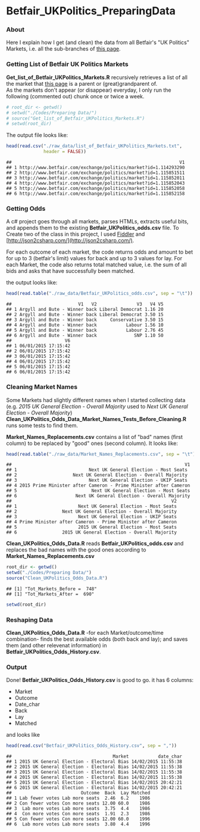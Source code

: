 # Betfair_UKPolitics_PreparingData

### About

Here I explain how I get (and clean) the data from all Betfair's "UK Politics" Markets, i.e. all the sub-branches of [this page](https://www.betfair.com/exchange/?nodeId=MENU:2707982).

### Getting List of Betfair UK Politics Markets

**Get_list_of_Betfair_UKPolitics_Markets.R** recursively retrieves a list of all the market that [this page](http://www.betfair.com/exchange/?nodeId=MENU:2707982) is a parent or (great)grandparent of.  
As the markets don't appear (or disappear) everyday, I only run the following (commented out) chunk once or twice a week.

```r
# root_dir <- getwd()
# setwd("./Codes/Preparing Data/")
# source("Get_list_of_Betfair_UKPolitics_Markets.R")
# setwd(root_dir)
```

The output file looks like:

```r
head(read.csv("./raw_data/list_of_Betfair_UKPolitics_Markets.txt", 
              header = FALSE))
```

```
##                                                               V1
## 1 http://www.betfair.com/exchange/politics/market?id=1.114293290
## 2 http://www.betfair.com/exchange/politics/market?id=1.115851511
## 3 http://www.betfair.com/exchange/politics/market?id=1.115852011
## 4 http://www.betfair.com/exchange/politics/market?id=1.115852043
## 5 http://www.betfair.com/exchange/politics/market?id=1.115852058
## 6 http://www.betfair.com/exchange/politics/market?id=1.115852158
```

### Getting Odds

A c# project goes through all markets, parses HTMLs, extracts useful bits, and appends them to the existing **Betfair_UKPolitics_odds.csv** file. 
To Create two of the class in this project, I used [Fiddler](http://www.telerik.com/fiddler) and [http://json2csharp.com/](http://json2csharp.com/).

For each outcome of each market, the code returns odds and amount to bet for up to 3 (betfair's limit) values for back and up to 3 values for lay. 
For each Market, the code also returns total matched value, i.e. the sum of all bids and asks that have successfully been matched.

the output looks like:

```r
head(read.table("./raw_data/Betfair_UKPolitics_odds.csv", sep = "\t"))
```

```
##                         V1   V2               V3   V4 V5
## 1 Argyll and Bute - Winner back Liberal Democrat 1.16 20
## 2 Argyll and Bute - Winner back Liberal Democrat 3.50 15
## 3 Argyll and Bute - Winner back     Conservative 3.50 15
## 4 Argyll and Bute - Winner back           Labour 1.56 10
## 5 Argyll and Bute - Winner back           Labour 2.76 45
## 6 Argyll and Bute - Winner back              SNP 1.10 50
##                    V6
## 1 06/01/2015 17:15:42
## 2 06/01/2015 17:15:42
## 3 06/01/2015 17:15:42
## 4 06/01/2015 17:15:42
## 5 06/01/2015 17:15:42
## 6 06/01/2015 17:15:42
```

### Cleaning Market Names

Some Markets had slightly different names when I started collecting data (e.g. *2015 UK General Election - Overall Majority* used to *Next UK General Election - Overall Majority*) 
**Clean_UKPolitics_Odds_Data_Market_Names_Tests_Before_Cleaning.R** runs some tests to find them.

**Market_Names_Replacements.csv** contains a list of "bad" names (first column) to be replaced by "good" ones (second column). It looks like:


```r
head(read.table("./raw_data/Market_Names_Replacements.csv", sep = "\t"))
```

```
##                                                                 V1
## 1                           Next UK General Election - Most Seats 
## 2                     Next UK General Election - Overall Majority 
## 3                           Next UK General Election - UKIP Seats 
## 4 2015 Prime Minister after Cameron - Prime Minister after Cameron
## 5                            Next UK General Election - Most Seats
## 6                      Next UK General Election - Overall Majority
##                                                            V2
## 1                       Next UK General Election - Most Seats
## 2                 Next UK General Election - Overall Majority
## 3                       Next UK General Election - UKIP Seats
## 4 Prime Minister after Cameron - Prime Minister after Cameron
## 5                       2015 UK General Election - Most Seats
## 6                 2015 UK General Election - Overall Majority
```

**Clean_UKPolitics_Odds_Data.R** reads **Betfair_UKPolitics_odds.csv** and replaces the bad names with the good ones according to **Market_Names_Replacements.csv**


```r
root_dir <- getwd()
setwd("./Codes/Preparing Data/")
source("Clean_UKPolitics_Odds_Data.R")
```

```
## [1] "Tot_Markets_Before =  748"
## [1] "Tot_Markets_After =  690"
```

```r
setwd(root_dir)
```

### Reshaping Data

**Clean_UKPolitics_Odds_Data.R** -for each Market/outcome/time combination- finds the best available odds (both back and lay); and saves them (and other relevenat information) in **Betfair_UKPolitics_Odds_History.csv**.

### Output 

Done! **Betfair_UKPolitics_Odds_History.csv** is good to go. it has 6 columns:

- Market 
- Outcome
- Date_char
- Back
- Lay
- Matched

and looks like


```r
head(read.csv("Betfair_UKPolitics_Odds_History.csv", sep = ","))
```

```
##                                      Market           date_char
## 1 2015 UK General Election - Electoral Bias 14/02/2015 11:55:38
## 2 2015 UK General Election - Electoral Bias 14/02/2015 11:55:38
## 3 2015 UK General Election - Electoral Bias 14/02/2015 11:55:38
## 4 2015 UK General Election - Electoral Bias 14/02/2015 11:55:38
## 5 2015 UK General Election - Electoral Bias 14/02/2015 20:42:21
## 6 2015 UK General Election - Electoral Bias 14/02/2015 20:42:21
##                          Outcome  Back  Lay Matched
## 1 Lab fewer votes Lab more seats  2.46  6.2    1986
## 2 Con fewer votes Con more seats 12.00 60.0    1986
## 3  Lab more votes Lab more seats  3.75  4.4    1986
## 4  Con more votes Con more seats  1.91  2.3    1986
## 5 Con fewer votes Con more seats 12.00 60.0    1996
## 6  Lab more votes Lab more seats  3.80  4.4    1996
```

